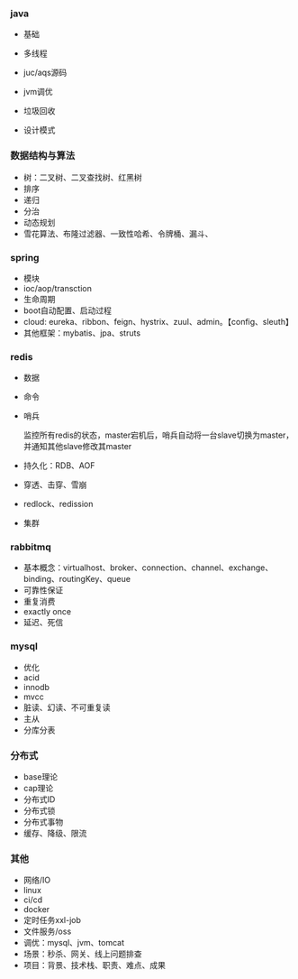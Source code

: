 ### java

* 基础

* 多线程
* juc/aqs源码
* jvm调优
* 垃圾回收
* 设计模式



### 数据结构与算法

* 树：二叉树、二叉查找树、红黑树
* 排序
* 递归
* 分治
* 动态规划
* 雪花算法、布隆过滤器、一致性哈希、令牌桶、漏斗、



### spring
* 模块
* ioc/aop/transction
* 生命周期
* boot自动配置、启动过程
* cloud: eureka、ribbon、feign、hystrix、zuul、admin。【config、sleuth】
* 其他框架：mybatis、jpa、struts



### redis

* 数据

* 命令

* 哨兵

  监控所有redis的状态，master宕机后，哨兵自动将一台slave切换为master，并通知其他slave修改其master

* 持久化：RDB、AOF

* 穿透、击穿、雪崩

* redlock、redission

* 集群



### rabbitmq

* 基本概念：virtualhost、broker、connection、channel、exchange、binding、routingKey、queue
* 可靠性保证
* 重复消费
* exactly once
* 延迟、死信



### mysql

* 优化
* acid
* innodb
* mvcc
* 脏读、幻读、不可重复读
* 主从
* 分库分表



### 分布式

* base理论
* cap理论
* 分布式ID
* 分布式锁
* 分布式事物
* 缓存、降级、限流 




### 其他

* 网络/IO
* linux
* ci/cd
* docker
* 定时任务xxl-job
* 文件服务/oss
* 调优：mysql、jvm、tomcat
* 场景：秒杀、网关、线上问题排查
* 项目：背景、技术栈、职责、难点、成果

